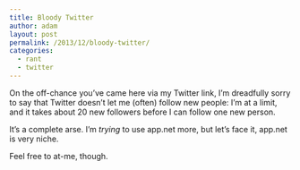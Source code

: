 ```yaml
---
title: Bloody Twitter
author: adam
layout: post
permalink: /2013/12/bloody-twitter/
categories:
  - rant
  - twitter
---
```

On the off-chance you&#8217;ve came here via my Twitter link, I&#8217;m dreadfully sorry to say that Twitter doesn&#8217;t let me (often) follow new people: I&#8217;m at a limit, and it takes about 20 new followers before I can follow one new person.

It&#8217;s a complete arse. I&#8217;m *trying* to use app.net more, but let&#8217;s face it, app.net is very niche.

Feel free to at-me, though.